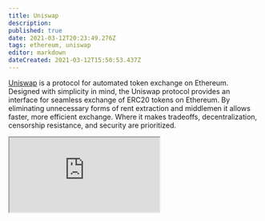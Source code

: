 ```yaml
---
title: Uniswap
description: 
published: true
date: 2021-03-12T20:23:49.276Z
tags: ethereum, uniswap
editor: markdown
dateCreated: 2021-03-12T15:50:53.437Z
---
```


<a href="https://app.uniswap.org" target="_blank">Uniswap</a> is a protocol for automated token exchange on Ethereum. Designed with simplicity in mind, the Uniswap protocol provides an interface for seamless exchange of ERC20 tokens on Ethereum. By eliminating unnecessary forms of rent extraction and middlemen it allows faster, more efficient exchange. Where it makes tradeoffs, decentralization, censorship resistance, and security are prioritized.

<iframe src="https://google.com"></iframe>
